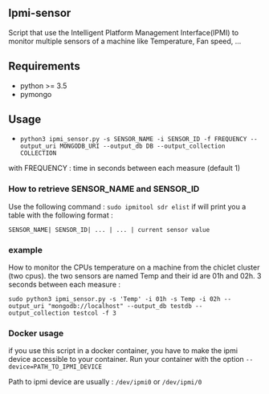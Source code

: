 ## Ipmi-sensor

Script that use the Intelligent Platform Management Interface(IPMI) to monitor multiple sensors of a machine like Temperature, Fan speed, ...

## Requirements

- python >= 3.5
- pymongo

## Usage

- `python3 ipmi_sensor.py -s SENSOR_NAME -i SENSOR_ID -f FREQUENCY --output_uri MONGODB_URI --output_db DB --output_collection COLLECTION`

with FREQUENCY : time in seconds between each measure (default 1)

### How to retrieve SENSOR_NAME and SENSOR_ID

Use the following command : `sudo ipmitool sdr elist` if will print
you a table with the following format :

`SENSOR_NAME| SENSOR_ID| ... | ... | current sensor value`

### example

How to monitor the CPUs temperature on a machine from the chiclet
cluster (two cpus). the two sensors are named Temp and their id are 01h
and 02h. 3 seconds between each measure :
  
`sudo python3 ipmi_sensor.py -s 'Temp' -i 01h -s Temp -i 02h --output_uri "mongodb://localhost" --output_db testdb --output_collection testcol -f 3`

### Docker usage

if you use this script in a docker container, you have to make the ipmi device accessible to your container.
Run your container with the option `--device=PATH_TO_IPMI_DEVICE`

Path to ipmi device are usually : `/dev/ipmi0` or `/dev/ipmi/0`